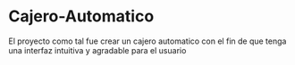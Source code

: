 # Cajero-Automatico
El proyecto como tal fue crear un cajero automatico con el fin de que tenga una interfaz intuitiva y agradable para el usuario

